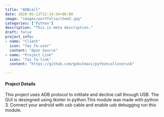 ```yaml
---
title: "ADBcall"
date: 2020-05-12T12:14:34+06:00
image: "images/portfolio/item3.jpg"
categories: ["Python"]
description: "This is meta description."
draft: false
project_info:
- name: "Client"
  icon: "fas fa-user"
  content: "Open Source"
- name: "Project Link"
  icon: "fas fa-link"
  content: "https://github.com/gokulmaxi/pythoncalloverusb"

---
```



#### Project Details

This project uses ADB protocol to inititate and decline call through USB. The GUI is desingned
using tkinter in python.This module was made with python 3. Connect your android with usb cable and enable usb debugging run this module.
